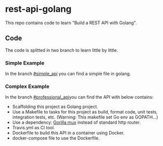 # rest-api-golang
This repo contains code to learn "Build a REST API with Golang".

## Code

The code is splitted in two branch to learn little by little.

### Simple Example

In the branch [#simple_api](https://github.com/mresti/rest-api-golang/tree/simple_api) you can find a simple file in golang.

### Complex Example

In the branch [#professional_api](https://github.com/mresti/rest-api-golang/tree/professional_api)you can find the API with below contains:

- Scaffolding this project as Golang project.
- Use a Makefile to tasks for this project as build, format code, unit tests, integration tests, etc. (Warning: This makefile set Go env as GOPATH...)
- Use a dependency: [Gorilla mux](https://github.com/gorilla/mux) instead of standard http router.
- Travis.yml as CI tool.
- Dockerfile to build this API in a container using Docker.
- docker-compose file to use the Dockerfile.
